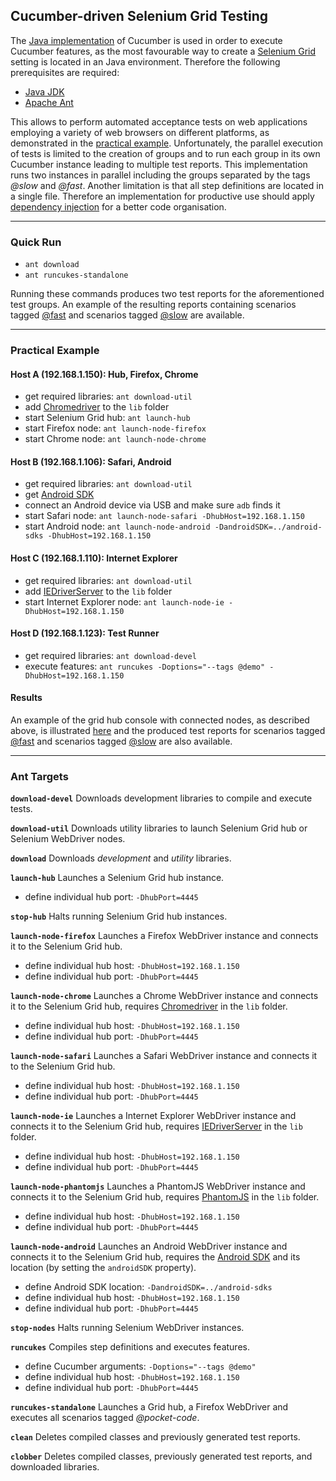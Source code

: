 ## Cucumber-driven Selenium Grid Testing

The [Java implementation](https://github.com/cucumber/cucumber-jvm) of Cucumber is used in order to execute Cucumber features, as the most favourable way to create a [Selenium Grid](https://code.google.com/p/selenium/wiki/Grid2) setting is located in an Java environment. Therefore the following prerequisites are required:
- [Java JDK](http://www.oracle.com/technetwork/java/javase/downloads/index.html)
- [Apache Ant](http://ant.apache.org/)

This allows to perform automated acceptance tests on web applications employing a variety of web browsers on different platforms, as demonstrated in the [practical example](#practical-example). Unfortunately, the parallel execution of tests is limited to the creation of groups and to run each group in its own Cucumber instance leading to multiple test reports. This implementation runs two instances in parallel including the groups separated by the tags *@slow* and *@fast*. Another limitation is that all step definitions are located in a single file. Therefore an implementation for productive use should apply [dependency injection](http://cukes.info/install-cucumber-jvm.html) for a better code organisation.

----

### Quick Run

- `ant download`
- `ant runcukes-standalone`

Running these commands produces two test reports for the aforementioned test groups. An example of the resulting reports containing scenarios tagged <a href="https://rawgithub.com/chrisss404/cucumber-selenium-grid/master/samples/pocket-code/cucumber-html-report-fast/index.html" target="_blank">@fast</a> and scenarios tagged <a href="https://rawgithub.com/chrisss404/cucumber-selenium-grid/master/samples/pocket-code/cucumber-html-report-slow/index.html" target="_blank">@slow</a> are available.

----

### Practical Example

#### Host A (192.168.1.150): Hub, Firefox, Chrome

- get required libraries: `ant download-util`
- add [Chromedriver](http://chromedriver.storage.googleapis.com/index.html) to the `lib` folder
- start Selenium Grid hub: `ant launch-hub`
- start Firefox node: `ant launch-node-firefox`
- start Chrome node: `ant launch-node-chrome`

#### Host B (192.168.1.106): Safari, Android

- get required libraries: `ant download-util`
- get [Android SDK](https://developer.android.com/sdk/index.html)
- connect an Android device via USB and make sure `adb` finds it
- start Safari node: `ant launch-node-safari -DhubHost=192.168.1.150`
- start Android node: `ant launch-node-android -DandroidSDK=../android-sdks -DhubHost=192.168.1.150`

#### Host C (192.168.1.110): Internet Explorer

- get required libraries: `ant download-util`
- add [IEDriverServer](http://selenium-release.storage.googleapis.com/index.html) to the `lib` folder
- start Internet Explorer node: `ant launch-node-ie -DhubHost=192.168.1.150`

#### Host D (192.168.1.123): Test Runner

- get required libraries: `ant download-devel`
- execute features: `ant runcukes -Doptions="--tags @demo" -DhubHost=192.168.1.150`

#### Results

An example of the grid hub console with connected nodes, as described above, is illustrated <a href="https://rawgithub.com/chrisss404/cucumber-selenium-grid/master/samples/grid-console/index.html" target="_blank">here</a> and the produced test reports for scenarios tagged <a href="https://rawgithub.com/chrisss404/cucumber-selenium-grid/master/samples/demo/cucumber-html-report-fast/index.html" target="_blank">@fast</a> and scenarios tagged <a href="https://rawgithub.com/chrisss404/cucumber-selenium-grid/master/samples/demo/cucumber-html-report-slow/index.html" target="_blank">@slow</a> are also available.

----

### Ant Targets

**`download-devel`** Downloads development libraries to compile and execute tests.

**`download-util`** Downloads utility libraries to launch Selenium Grid hub or Selenium WebDriver nodes.

**`download`** Downloads *development* and *utility* libraries.

**`launch-hub`** Launches a Selenium Grid hub instance.
- define individual hub port: `-DhubPort=4445`

**`stop-hub`** Halts running Selenium Grid hub instances.

**`launch-node-firefox`** Launches a Firefox WebDriver instance and connects it to the Selenium Grid hub.
- define individual hub host: `-DhubHost=192.168.1.150`
- define individual hub port: `-DhubPort=4445`

**`launch-node-chrome`** Launches a Chrome WebDriver instance and connects it to the Selenium Grid hub, requires [Chromedriver](http://chromedriver.storage.googleapis.com/index.html) in the `lib` folder.
- define individual hub host: `-DhubHost=192.168.1.150`
- define individual hub port: `-DhubPort=4445`

**`launch-node-safari`** Launches a Safari WebDriver instance and connects it to the Selenium Grid hub.
- define individual hub host: `-DhubHost=192.168.1.150`
- define individual hub port: `-DhubPort=4445`

**`launch-node-ie`** Launches a Internet Explorer WebDriver instance and connects it to the Selenium Grid hub, requires [IEDriverServer](http://selenium-release.storage.googleapis.com/index.html) in the `lib` folder.
- define individual hub host: `-DhubHost=192.168.1.150`
- define individual hub port: `-DhubPort=4445`

**`launch-node-phantomjs`** Launches a PhantomJS WebDriver instance and connects it to the Selenium Grid hub, requires [PhantomJS](http://phantomjs.org/download.html) in the `lib` folder.
- define individual hub host: `-DhubHost=192.168.1.150`
- define individual hub port: `-DhubPort=4445`

**`launch-node-android`** Launches an Android WebDriver instance and connects it to the Selenium Grid hub, requires the [Android SDK](https://developer.android.com/sdk/index.html) and its location (by setting the `androidSDK` property).
- define Android SDK location: `-DandroidSDK=../android-sdks`
- define individual hub host: `-DhubHost=192.168.1.150`
- define individual hub port: `-DhubPort=4445`

**`stop-nodes`** Halts running Selenium WebDriver instances.

**`runcukes`** Compiles step definitions and executes features.
- define Cucumber arguments: `-Doptions="--tags @demo"`
- define individual hub host: `-DhubHost=192.168.1.150`
- define individual hub port: `-DhubPort=4445`

**`runcukes-standalone`** Launches a Grid hub, a Firefox WebDriver and executes all scenarios tagged *@pocket-code*.

**`clean`** Deletes compiled classes and previously generated test reports.

**`clobber`** Deletes compiled classes, previously generated test reports, and downloaded libraries.
